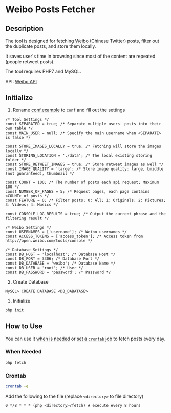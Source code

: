 # Weibo Posts Fetcher

## Description

The tool is designed for fetching [Weibo](https://weibo.com) (Chinese Twitter) posts, 
filter out the duplicate posts, 
and store them locally.
 
It saves user's time in browsing since most of the content are repeated (people retweet posts).

The tool requires PHP7 and MySQL.

API: [Weibo API](http://open.weibo.com/wiki/API)

## Initialize

1. Rename [conf.example](conf.example) to `conf` and fill out the settings

```
/* Tool Settings */
const SEPARATED = true; /* Separate multiple users' posts into their own table */
const MAIN_USER = null; /* Specify the main username when <SEPARATE> is false */

const STORE_IMAGES_LOCALLY = true; /* Fetching will store the images locally */
const STORING_LOCATION = './data'; /* The local existing storing folder */
const STORE_RETWEET_IMAGES = true; /* Store retweet images as well */
const IMAGE_QUALITY = 'large'; /* Store image quality: large, bmiddle (not guaranteed), thumbnail */

const COUNT = 100; /* The number of posts each api request; Maximum 100 */
const NUMBER_OF_PAGES = 5; /* Request pages, each page contains <COUNT> of posts */
const FEATURE = 0; /* Filter posts; 0: All; 1: Originals; 2: Pictures; 3: Videos; 4: Musics */

const CONSOLE_LOG_RESULTS = true; /* Output the current phrase and the filtering result */
```

```
/* Weibo Settings */
const USERNAMES = ['username']; /* Weibo usernames */
const ACCESS_TOKENS = ['access_token']; /* Access token from http://open.weibo.com/tools/console */
```

```
/* Database Settings */
const DB_HOST = 'localhost'; /* Database Host */
const DB_PORT = 3306; /* Database Port */
const DB_DATABASE = 'weibo'; /* Database Name */
const DB_USER = 'root'; /* User */
const DB_PASSWORD = 'password'; /* Password */
```

2. Create Database

```
MySQL> CREATE DATABASE <DB_DABATASE>
```

3. Initialize

```bash
php init
```

## How to Use

You can use it [when is needed](#when-needed) or [set a `crontab` job](#crontab) to fetch posts every day.

### When Needed

```bash
php fetch
```

### Crontab

```bash
crontab -e
```

Add the following to the file (replace `<directory>` to file directory)

```
0 */8 * * * (php <directory>/fetch) # execute every 8 hours
```
